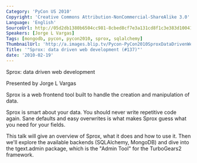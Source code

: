 ```yaml
---
Category: 'PyCon US 2010'
Copyright: 'Creative Commons Attribution-NonCommercial-ShareAlike 3.0'
Language: 'English'
SourceUrl: http://05d2db1380b6504cc981-8cbed8cf7e3a131cd8f1c3e383d10041.r93.cf2.rackcdn.com/pycon-us-2010/330_sprox-data-driven-web-development-137.m4v
Speakers: [Jorge L Vargas]
Tags: [mongodb, pycon, pycon2010, sprox, sqlalchemy]
ThumbnailUrl: 'http://a.images.blip.tv/Pycon-PyCon2010SproxDataDrivenWebDevelopment137727.png'
Title: '"Sprox: data driven web development (#137)"'
date: '2010-02-19'
---
```

Sprox: data driven web development

  
Presented by Jorge L Vargas

  
Sprox is a web frontend tool built to handle the creation and manipulation of
data.

  
Sprox is smart about your data. You should never write repetitive code again.
Sane defaults and easy overwrites is what makes Sprox guess what you need for
your fields.

  
This talk will give an overview of Sprox, what it does and how to use it. Then
we'll explore the available backends (SQLAlchemy, MongoDB) and dive into the
tgext.admin package, which is the "Admin Tool" for the TurboGears2 framework.


